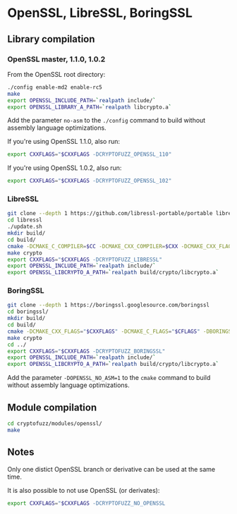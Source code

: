 # OpenSSL, LibreSSL, BoringSSL

## Library compilation

### OpenSSL master, 1.1.0, 1.0.2

From the OpenSSL root directory:

```sh
./config enable-md2 enable-rc5
make
export OPENSSL_INCLUDE_PATH=`realpath include/`
export OPENSSL_LIBRARY_A_PATH=`realpath libcrypto.a`
```

Add the parameter ```no-asm``` to the ```./config``` command to build without assembly language optimizations.

If you're using OpenSSL 1.1.0, also run:

```sh
export CXXFLAGS="$CXXFLAGS -DCRYPTOFUZZ_OPENSSL_110"
```

If you're using OpenSSL 1.0.2, also run:

```sh
export CXXFLAGS="$CXXFLAGS -DCRYPTOFUZZ_OPENSSL_102"
```

### LibreSSL

```sh
git clone --depth 1 https://github.com/libressl-portable/portable libressl
cd libressl
./update.sh
mkdir build/
cd build/
cmake -DCMAKE_C_COMPILER=$CC -DCMAKE_CXX_COMPILER=$CXX -DCMAKE_CXX_FLAGS="$CXXFLAGS" -DCMAKE_C_FLAGS="$CFLAGS" ..
make crypto
export CXXFLAGS="$CXXFLAGS -DCRYPTOFUZZ_LIBRESSL"
export OPENSSL_INCLUDE_PATH=`realpath include/`
export OPENSSL_LIBCRYPTO_A_PATH=`realpath build/crypto/libcrypto.a`
```

### BoringSSL

```sh
git clone --depth 1 https://boringssl.googlesource.com/boringssl
cd boringssl/
mkdir build/
cd build/
cmake -DCMAKE_CXX_FLAGS="$CXXFLAGS" -DCMAKE_C_FLAGS="$CFLAGS" -DBORINGSSL_ALLOW_CXX_RUNTIME=1 ..
make crypto
cd ../
export CXXFLAGS="$CXXFLAGS -DCRYPTOFUZZ_BORINGSSL"
export OPENSSL_INCLUDE_PATH=`realpath include/`
export OPENSSL_LIBCRYPTO_A_PATH=`realpath build/crypto/libcrypto.a`
```

Add the parameter ```-DOPENSSL_NO_ASM=1``` to the ```cmake``` command to build without assembly language optimizations.

## Module compilation

```sh
cd cryptofuzz/modules/openssl/
make
```

## Notes

Only one distict OpenSSL branch or derivative can be used at the same time.

It is also possible to not use OpenSSL (or derivates):

```sh
export CXXFLAGS="$CXXFLAGS -DCRYPTOFUZZ_NO_OPENSSL
```
